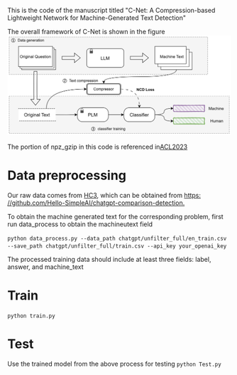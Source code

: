 This is the code of the manuscript titled "C-Net: A Compression-based Lightweight Network for Machine-Generated Text Detection"

The overall framework of C-Net is shown in the figure![comression.png](comression.png)

The portion of npz_gzip in this code is referenced in[ACL2023](https://aclanthology.org/2023.findings-acl.426/)

# Data preprocessing
Our raw data comes from [HC3](https://arxiv.org/pdf/2301.07597.pdf), which can be obtained from [https: //github.com/Hello-SimpleAI/chatgpt-comparison-detection.]()

To obtain the machine generated text for the corresponding problem, first run data_process to obtain the machineutext field

`python data_process.py --data_path chatgpt/unfilter_full/en_train.csv --save_path chatgpt/unfilter_full/train.csv --api_key your_openai_key`

The processed training data should include at least three fields: label, answer, and machine_text

# Train
`python train.py`

# Test
Use the trained model from the above process for testing
`python Test.py`
